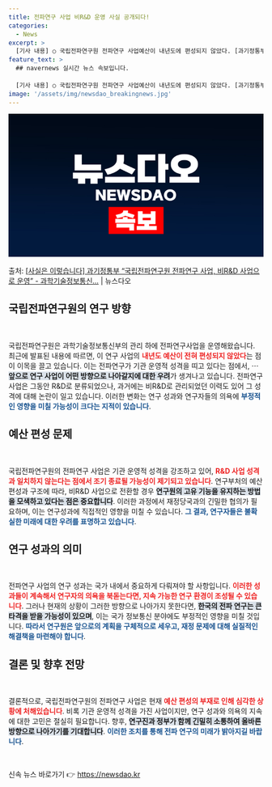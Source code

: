 ```yaml
---
title: 전파연구 사업 비R&D 운영 사실 공개되다!
categories:
  - News
excerpt: >
  [기사 내용] ○ 국립전파연구원 전파연구 사업예산이 내년도에 편성되지 않았다. [과기정통부 설명] ○ 국립전…
feature_text: >
  ## navernews 실시간 뉴스 속보입니다.

  [기사 내용] ○ 국립전파연구원 전파연구 사업예산이 내년도에 편성되지 않았다. [과기정통부 설명] ○ 국립전…
image: '/assets/img/newsdao_breakingnews.jpg'
---
```


![뉴스다오 속보](/assets/img/newsdao_breakingnews.jpg)

<p>출처: <a href="https://newsdao.kr/2551" rel="dofollow">[사실은 이렇습니다] 과기정통부 “국립전파연구원 전파연구 사업, 비R&D 사업으로 운영” - 과학기술정보통신…</a> | 뉴스다오</p>

<h2 data-ke-size="size26">국립전파연구원의 연구 방향</h2>

<p data-ke-size="size16">&nbsp;</p>

국립전파연구원은 과학기술정보통신부의 관리 하에 전파연구사업을 운영해왔습니다. 최근에 발표된 내용에 따르면, 이 연구 사업의 <b><span style="color: #ee2323;">내년도 예산이 전혀 편성되지 않았다</span></b>는 점이 이목을 끌고 있습니다. 이는 전파연구가 기관 운영적 성격을 띠고 있다는 점에서, ⋯ <b><span style="background-color: #21538527;">앞으로 연구 사업이 어떤 방향으로 나아갈지에 대한 우려</span></b>가 생겨나고 있습니다. 전파연구 사업은 그동안 R&D로 분류되었으나, 과거에는 비R&D로 관리되었던 이력도 있어 그 성격에 대해 논란이 일고 있습니다. 이러한 변화는 연구 성과와 연구자들의 의욕에 <b><span style="color: #1a5490;">부정적인 영향을 미칠 가능성이 크다는 지적이 있습니다</span></b>.

<h2 data-ke-size="size26">예산 편성 문제</h2>

<p data-ke-size="size16">&nbsp;</p>

국립전파연구원의 전파연구 사업은 기관 운영적 성격을 강조하고 있어, <b><span style="color: #ee2323;">R&D 사업 성격과 일치하지 않는다는 점에서 조기 종료될 가능성이 제기되고 있습니다</span></b>. 연구부처의 예산 편성과 구조에 따라, 비R&D 사업으로 전환할 경우 <b><span style="background-color: #21538527;">연구원의 고유 기능을 유지하는 방법을 모색하고 있다는 점은 중요합니다</span></b>. 이러한 과정에서 재정당국과의 긴밀한 협의가 필요하며, 이는 연구성과에 직접적인 영향을 미칠 수 있습니다. <b><span style="color: #1a5490;">그 결과, 연구자들은 불확실한 미래에 대한 우려를 표명하고 있습니다</span></b>.

<h2 data-ke-size="size26">연구 성과의 의미</h2>

<p data-ke-size="size16">&nbsp;</p>

전파연구 사업의 연구 성과는 국가 내에서 중요하게 다뤄져야 할 사항입니다. <b><span style="color: #ee2323;">이러한 성과들이 계속해서 연구자의 의욕을 북돋는다면, 지속 가능한 연구 환경이 조성될 수 있습니다</span></b>. 그러나 현재의 상황이 그러한 방향으로 나아가지 못한다면, <b><span style="background-color: #21538527;">한국의 전파 연구는 큰 타격을 받을 가능성이 있으며</span></b>, 이는 국가 정보통신 분야에도 부정적인 영향을 미칠 것입니다. <b><span style="color: #1a5490;">따라서 연구원은 앞으로의 계획을 구체적으로 세우고, 재정 문제에 대해 실질적인 해결책을 마련해야 합니다</span></b>.

<h2 data-ke-size="size26">결론 및 향후 전망</h2>

<p data-ke-size="size16">&nbsp;</p>

결론적으로, 국립전파연구원의 전파연구 사업은 현재 <b><span style="color: #ee2323;">예산 편성의 부재로 인해 심각한 상황에 처해있습니다</span></b>. 비록 기관 운영적 성격을 가진 사업이지만, 연구 성과와 의욕의 지속에 대한 고민은 절실히 필요합니다. 향후, <b><span style="background-color: #21538527;">연구진과 정부가 함께 긴밀히 소통하여 올바른 방향으로 나아가기를 기대합니다</span></b>. <b><span style="color: #1a5490;">이러한 조치를 통해 전파 연구의 미래가 밝아지길 바랍니다</span></b>. 

<p data-ke-size="size16">&nbsp;</p>
 

신속 뉴스 바로가기 👉 <a href="https://newsdao.kr" rel="dofollow">https://newsdao.kr</a>


